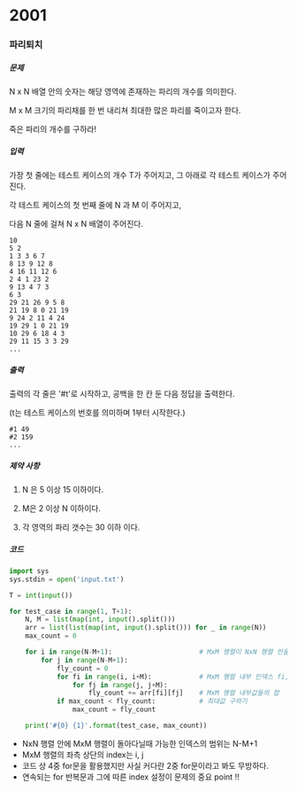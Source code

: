 # 2001

### 파리퇴치

##### 문제

N x N 배열 안의 숫자는 해당 영역에 존재하는 파리의 개수를 의미한다.

M x M 크기의 파리채를 한 번 내리쳐 최대한 많은 파리를 죽이고자 한다.

죽은 파리의 개수를 구하라!



##### 입력

가장 첫 줄에는 테스트 케이스의 개수 T가 주어지고, 그 아래로 각 테스트 케이스가 주어진다.

각 테스트 케이스의 첫 번째 줄에 N 과 M 이 주어지고,

다음 N 줄에 걸쳐 N x N 배열이 주어진다.

```
10
5 2
1 3 3 6 7
8 13 9 12 8
4 16 11 12 6
2 4 1 23 2
9 13 4 7 3
6 3
29 21 26 9 5 8
21 19 8 0 21 19
9 24 2 11 4 24
19 29 1 0 21 19
10 29 6 18 4 3
29 11 15 3 3 29
...
```



##### 출력

출력의 각 줄은 '#t'로 시작하고, 공백을 한 칸 둔 다음 정답을 출력한다.

(t는 테스트 케이스의 번호를 의미하며 1부터 시작한다.)

```
#1 49
#2 159
...
```



##### 제약 사항

1. N 은 5 이상 15 이하이다.

2. M은 2 이상 N 이하이다.

3. 각 영역의 파리 갯수는 30 이하 이다.



##### 코드

```python
import sys
sys.stdin = open('input.txt')

T = int(input())

for test_case in range(1, T+1):
    N, M = list(map(int, input().split()))
    arr = list(list(map(int, input().split())) for _ in range(N))
    max_count = 0

    for i in range(N-M+1):                      # MxM 행렬이 NxN 행렬 안을 돌아다닐 때 인덱스 i, j
        for j in range(N-M+1):
            fly_count = 0
            for fi in range(i, i+M):            # MxM 행렬 내부 인덱스 fi, fj
                for fj in range(j, j+M):
                    fly_count += arr[fi][fj]    # MxM 행렬 내부값들의 합
            if max_count < fly_count:           # 최대값 구하기
                max_count = fly_count

    print('#{0} {1}'.format(test_case, max_count))
```

- NxN 행렬 안에 MxM 행렬이 돌아다닐때 가능한 인덱스의 범위는 N-M+1
- MxM 행렬의 좌측 상단의 index는 i, j
- 코드 상 4중 for문을 활용했지만 사실 커다란 2중 for문이라고 봐도 무방하다.
- 연속되는 for 반복문과 그에 따른 index 설정이 문제의 중요 point !!